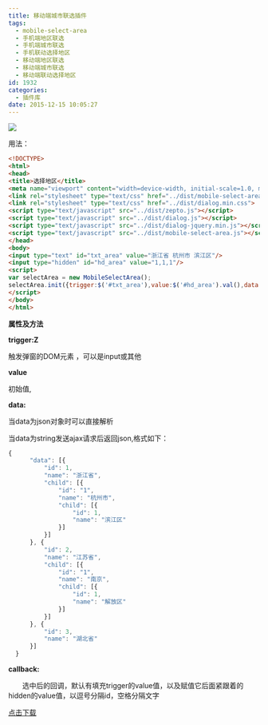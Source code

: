 ```yaml
---
title: 移动端城市联选插件
tags:
  - mobile-select-area
  - 手机端地区联选
  - 手机端城市联选
  - 手机联动选择地区
  - 移动端地区联选
  - 移动端城市联选
  - 移动端联动选择地区
id: 1932
categories:
  - 插件库
date: 2015-12-15 10:05:27
---
```


![](http://www.npm8.com/wp-content/uploads/2015/12/1.jpg)

用法：
```html
<!DOCTYPE>
<html>
<head>
<title>选择地区</title>
<meta name="viewport" content="width=device-width, initial-scale=1.0, maximum-scale=1.0, user-scalable=0">
<link rel="stylesheet" type="text/css" href="../dist/mobile-select-area.css">
<link rel="stylesheet" type="text/css" href="../dist/dialog.min.css">
<script type="text/javascript" src="../dist/zepto.js"></script>
<script type="text/javascript" src="../dist/dialog.js"></script>
<script type="text/javascript" src="../dist/dialog-jquery.min.js"></script>
<script type="text/javascript" src="../dist/mobile-select-area.js"></script>
</head>
<body>
<input type="text" id="txt_area" value="浙江省 杭州市 滨江区"/>
<input type="hidden" id="hd_area" value="1,1,1"/>
<script>
var selectArea = new MobileSelectArea();
selectArea.init({trigger:$('#txt_area'),value:$('#hd_area').val(),data:'data.json'});
</script>
</body>
</html>
```
**属性及方法**

**trigger:Z**

触发弹窗的DOM元素 ，可以是input或其他

**value**

初始值,

**data:**

当data为json对象时可以直接解析

当data为string发送ajax请求后返回json,格式如下：
```javascript
{
      "data": [{
          "id": 1,
          "name": "浙江省",
          "child": [{
              "id": "1",
              "name": "杭州市",
              "child": [{
                  "id": 1,
                  "name": "滨江区"
              }]
          }]
      }, {
          "id": 2,
          "name": "江苏省",
          "child": [{
              "id": "1",
              "name": "南京",
              "child": [{
                  "id": 1,
                  "name": "解放区"
              }]
          }]
      }, {
          "id": 3,
          "name": "湖北省"
      }]
  }
```
**callback:**

&emsp;&emsp;选中后的回调，默认有填充trigger的value值，以及赋值它后面紧跟着的hidden的value值，以逗号分隔id，空格分隔文字

[点击下载](http://www.npm8.com/wp-content/uploads/2015/12/mobile-select-area-master.zip)
